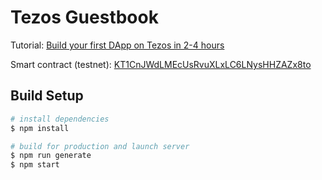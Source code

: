 # Tezos Guestbook

Tutorial: [Build your first DApp on Tezos in 2-4 hours](https://styts.com/your-first-tezos-dapp)  

Smart contract (testnet): [KT1CnJWdLMEcUsRvuXLxLC6LNysHHZAZx8to](https://better-call.dev/florencenet/KT1CnJWdLMEcUsRvuXLxLC6LNysHHZAZx8to/operations)

## Build Setup

```bash
# install dependencies
$ npm install

# build for production and launch server
$ npm run generate
$ npm start
```
